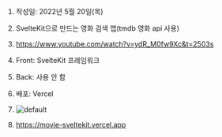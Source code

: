 1. 작성일: 2022년 5월 20일(목)

2. SvelteKit으로 만드는 영화 검색 앱(tmdb 영화 api 사용)

3. https://www.youtube.com/watch?v=ydR_M0fw9Xc&t=2503s

4. Front: SvelteKit 프레임워크

5. Back: 사용 안 함

6. 배포: Vercel

7. ![default](screenshot.gif)

8. https://movie-sveltekit.vercel.app
